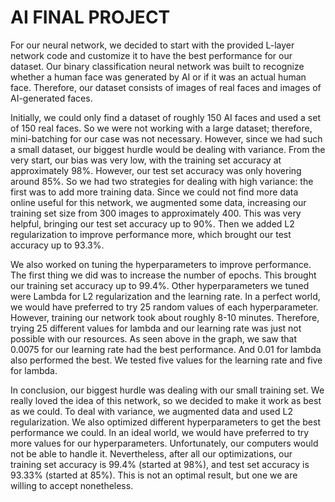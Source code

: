 # AI FINAL PROJECT

For our neural network, we decided to start with the provided L-layer network code and customize it to have the best performance for our dataset. Our binary classification neural network was built to recognize whether a human face was generated by AI or if it was an actual human face. Therefore, our dataset consists of images of real faces and images of AI-generated faces.

Initially, we could only find a dataset of roughly 150 AI faces and used a set of 150 real faces. So we were not working with a large dataset; therefore, mini-batching for our case was not necessary. However, since we had such a small dataset, our biggest hurdle would be dealing with variance. From the very start, our bias was very low, with the training set accuracy at approximately 98%. However, our test set accuracy was only hovering around 85%. So we had two strategies for dealing with high variance: the first was to add more training data. Since we could not find more data online useful for this network, we augmented some data, increasing our training set size from 300 images to approximately 400. This was very helpful, bringing our test set accuracy up to 90%. Then we added L2 regularization to improve performance more, which brought our test accuracy up to 93.3%.

We also worked on tuning the hyperparameters to improve performance. The first thing we did was to increase the number of epochs. This brought our training set accuracy up to 99.4%. Other hyperparameters we tuned were Lambda for L2 regularization and the learning rate. In a perfect world, we would have preferred to try 25 random values of each hyperparameter. However, training our network took about roughly 8-10 minutes. Therefore, trying 25 different values for lambda and our learning rate was just not possible with our resources. As seen above in the graph, we saw that 0.0075 for our learning rate had the best performance. And 0.01 for lambda also performed the best. We tested five values for the learning rate and five for lambda.

In conclusion, our biggest hurdle was dealing with our small training set. We really loved the idea of this network, so we decided to make it work as best as we could. To deal with variance, we augmented data and used L2 regularization. We also optimized different hyperparameters to get the best performance we could. In an ideal world, we would have preferred to try more values for our hyperparameters. Unfortunately, our computers would not be able to handle it. Nevertheless, after all our optimizations, our training set accuracy is 99.4% (started at 98%), and test set accuracy is 93.33% (started at 85%). This is not an optimal result, but one we are willing to accept nonetheless.
